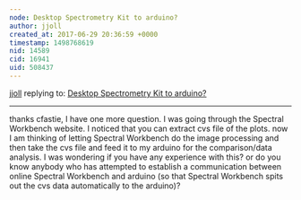 ```yaml
---
node: Desktop Spectrometry Kit to arduino?
author: jjoll
created_at: 2017-06-29 20:36:59 +0000
timestamp: 1498768619
nid: 14589
cid: 16941
uid: 508437
---
```




[jjoll](../profile/jjoll) replying to: [Desktop Spectrometry Kit to arduino?](../notes/jjoll/06-28-2017/desktop-spectrometry-kit-to-arduino)

----
thanks cfastie, I have one more question. I was going through the Spectral Workbench website. I noticed that you can extract cvs file of the plots. now I am thinking of letting Spectral Workbench do the image processing and then take the cvs file and feed it to my arduino for the comparison/data analysis. I was wondering if you have any experience with this? or do you know anybody who has attempted to establish a communication between online Spectral Workbench and arduino (so that Spectral Workbench spits out the cvs data automatically to the arduino)?